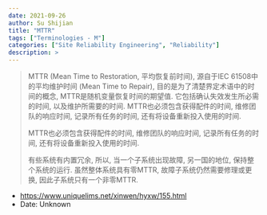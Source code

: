 ```yaml
---
date: 2021-09-26
author: Su Shijian
title: "MTTR"
tags: ["Terminologies - M"]
categories: ["Site Reliability Engineering", "Reliability"]
description: >
---
```


> MTTR (Mean Time to Restoration, 平均恢复前时间), 源自于IEC 61508中的平均维护时间 (Mean Time to Repair), 目的是为了清楚界定术语中的时间的概念, MTTR是随机变量恢复时间的期望值. 它包括确认失效发生所必需的时间, 以及维护所需要的时间. MTTR也必须包含获得配件的时间, 维修团队的响应时间, 记录所有任务的时间, 还有将设备重新投入使用的时间.
>
> MTTR也必须包含获得配件的时间, 维修团队的响应时间, 记录所有任务的时间, 还有将设备重新投入使用的时间.
>
> 有些系统有内置冗余, 所以, 当一个子系统出现故障, 另一国的地位, 保持整个系统的运行. 虽然整体系统具有零MTTR, 故障子系统仍然需要修理或更换, 因此子系统只有一个非零MTTR.

- https://www.uniquelims.net/xinwen/hyxw/155.html
- Date: Unknown
